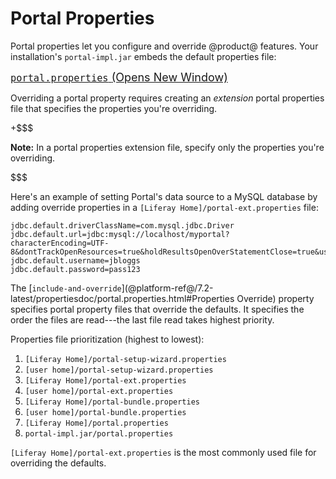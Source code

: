 # Portal Properties [](id=portal-properties)

Portal properties let you configure and override @product@ features. Your
installation's `portal-impl.jar` embeds the default properties file: 

<p>
<span style="font-size:18px;">
<a href="@platform-ref@/7.2-latest/propertiesdoc/portal.properties.html">
<code>portal.properties</code>
<span class="opens-new-window-accessible"> (Opens New Window)</span>
</a>
</span>
</p>

Overriding a portal property requires creating an *extension* portal properties
file that specifies the properties you're overriding. 

+$$$

**Note:** In a portal properties extension file, specify only the properties
you're overriding. 

$$$

Here's an example of setting Portal's data source to a MySQL database by adding
override properties in a `[Liferay Home]/portal-ext.properties` file:

    jdbc.default.driverClassName=com.mysql.jdbc.Driver
    jdbc.default.url=jdbc:mysql://localhost/myportal?characterEncoding=UTF-8&dontTrackOpenResources=true&holdResultsOpenOverStatementClose=true&useFastDateParsing=false&useUnicode=true
    jdbc.default.username=jbloggs
    jdbc.default.password=pass123

The
[`include-and-override`](@platform-ref@/7.2-latest/propertiesdoc/portal.properties.html#Properties Override)
property specifies portal property files that override the
defaults. It specifies the order the files are read---the last file read takes
highest priority. 

Properties file prioritization (highest to lowest):

1. `[Liferay Home]/portal-setup-wizard.properties`
2. `[user home]/portal-setup-wizard.properties`
3. `[Liferay Home]/portal-ext.properties`
4. `[user home]/portal-ext.properties`
5. `[Liferay Home]/portal-bundle.properties`
6. `[user home]/portal-bundle.properties`
7. `[Liferay Home]/portal.properties`
8. `portal-impl.jar/portal.properties`

`[Liferay Home]/portal-ext.properties` is the most commonly used file for
overriding the defaults. 
